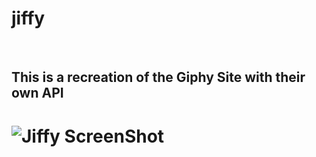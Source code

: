 # jiffy

<br>

## This is a recreation of the Giphy Site with their own API


# ![Jiffy ScreenShot](https://github.com/ttejuosho/jiffy/blob/master/assests/images/ScreenShot.png)

